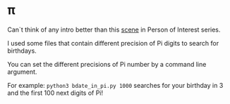 # π
Can`t think of any intro better than this [scene](https://www.youtube.com/watch?v=yGmYCfWyVAM) in Person of Interest series.

I used some files that contain different precision of Pi digits to search for birthdays.

You can set the different precisions of Pi number by a command line argument. 

For example: `python3 bdate_in_pi.py 1000` searches for your birthday in 3 and the first 100 next digits of Pi!
